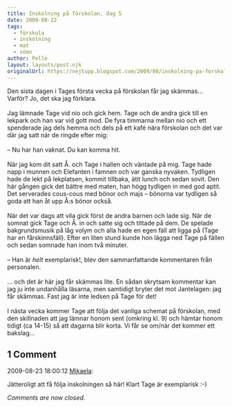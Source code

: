 ```yaml
---
title: Inskolning på förskolan, dag 5
date: 2009-08-22
tags: 
  - förskola
  - inskolning
  - mat
  - sömn	
author: Pelle
layout: layouts/post.njk
originalUrl: https://nejtupp.blogspot.com/2009/08/inskolning-pa-forskolan-dag-5.html
---
```


Den sista dagen i Tages första vecka på förskolan får jag skämmas... Varför? Jo, det ska jag förklara.<br><br>Jag lämnade Tage vid nio och gick hem. Tage och de andra gick till en lekpark och han var vid gott mod. De fyra timmarna mellan nio och ett spenderade jag dels hemma och dels på ett kafé nära förskolan och det var där jag satt när de ringde efter mig:<br><br>– Nu har han vaknat. Du kan komma hit.<br><br>När jag kom dit satt Å. och Tage i hallen och väntade på mig. Tage hade napp i munnen och Elefanten i famnen och var ganska nyvaken. Tydligen hade de lekt på lekplatsen, kommit tillbaka, ätit lunch och sedan sovit. Den här gången gick det bättre med maten, han högg tydligen in med god aptit. Det serverades cous-cous med bönor och majs – bönorna var tydligen så goda att han åt upp Å:s bönor också.<br><br>När det var dags att vila gick först de andra barnen och lade sig. När de somnat gick Tage och Å. in och satte sig och tittade på dem. De spelade bakgrundsmusik på låg volym och alla hade en egen fäll att ligga på (Tage har en fårskinnsfäll). Efter en liten stund kunde hon lägga ned Tage på fällen och sedan somnade han inom två minuter.<br><br>– Han är <span style="font-style: italic;">helt</span> exemplarisk!, blev den sammanfattande kommentaren från personalen.<br><br>... och det är här jag får skämmas lite. En sådan skrytsam kommentar kan jag ju inte undanhålla läsarna, men samtidigt bryter det mot Jantelagen: jag får skämmas. Fast jag är inte ledsen på Tage för det!<br><br>I nästa vecka kommer Tage att följa det vanliga schemat på förskolan, med den skillnaden att jag lämnar honom sent (omkring kl. 9) och hämtar honom tidigt (ca 14-15) så att dagarna blir korta. Vi får se om/när det kommer ett bakslag...

<div class="comments">
	<div class="comments-header"><h2>1 Comment</h2></div>
	<div class="comments-body">
			<div class="comment" id="comment-6790783476776847791">
				<p class="comment-header">
					<date datetime="2009-08-23T18:00:12.298+02:00">2009-08-23 18:00:12</date> 
					<a href="https://www.blogger.com/profile/01053182570637311119" rel="nofollow">Mikaela</a>:
				</p>
				<div class="comment-content"><p>Jätteroligt att få följa inskolningen så här! Klart Tage är exemplarisk :-)</p></div>
				<div class="comment-footer"></div>
			</div></div>
	<p class="comments-footer"><em>Comments are now closed.</em></p>
</div>